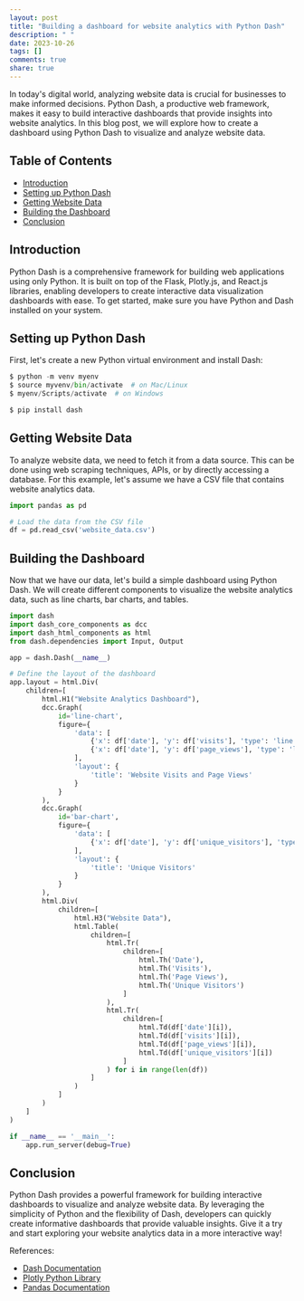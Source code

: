 ```yaml
---
layout: post
title: "Building a dashboard for website analytics with Python Dash"
description: " "
date: 2023-10-26
tags: []
comments: true
share: true
---
```


In today's digital world, analyzing website data is crucial for businesses to make informed decisions. Python Dash, a productive web framework, makes it easy to build interactive dashboards that provide insights into website analytics. In this blog post, we will explore how to create a dashboard using Python Dash to visualize and analyze website data.

## Table of Contents
- [Introduction](#introduction)
- [Setting up Python Dash](#setting-up-python-dash)
- [Getting Website Data](#getting-website-data)
- [Building the Dashboard](#building-the-dashboard)
- [Conclusion](#conclusion)

## Introduction
Python Dash is a comprehensive framework for building web applications using only Python. It is built on top of the Flask, Plotly.js, and React.js libraries, enabling developers to create interactive data visualization dashboards with ease. To get started, make sure you have Python and Dash installed on your system.

## Setting up Python Dash
First, let's create a new Python virtual environment and install Dash:

```python
$ python -m venv myenv
$ source myvenv/bin/activate  # on Mac/Linux
$ myenv/Scripts/activate  # on Windows

$ pip install dash
```

## Getting Website Data
To analyze website data, we need to fetch it from a data source. This can be done using web scraping techniques, APIs, or by directly accessing a database. For this example, let's assume we have a CSV file that contains website analytics data.

```python
import pandas as pd

# Load the data from the CSV file
df = pd.read_csv('website_data.csv')
```

## Building the Dashboard
Now that we have our data, let's build a simple dashboard using Python Dash. We will create different components to visualize the website analytics data, such as line charts, bar charts, and tables.

```python
import dash
import dash_core_components as dcc
import dash_html_components as html
from dash.dependencies import Input, Output

app = dash.Dash(__name__)

# Define the layout of the dashboard
app.layout = html.Div(
    children=[
        html.H1("Website Analytics Dashboard"),
        dcc.Graph(
            id='line-chart',
            figure={
                'data': [
                    {'x': df['date'], 'y': df['visits'], 'type': 'line', 'name': 'Visits'},
                    {'x': df['date'], 'y': df['page_views'], 'type': 'line', 'name': 'Page Views'},
                ],
                'layout': {
                    'title': 'Website Visits and Page Views'
                }
            }
        ),
        dcc.Graph(
            id='bar-chart',
            figure={
                'data': [
                    {'x': df['date'], 'y': df['unique_visitors'], 'type': 'bar', 'name': 'Unique Visitors'},
                ],
                'layout': {
                    'title': 'Unique Visitors'
                }
            }
        ),
        html.Div(
            children=[
                html.H3("Website Data"),
                html.Table(
                    children=[
                        html.Tr(
                            children=[
                                html.Th('Date'),
                                html.Th('Visits'),
                                html.Th('Page Views'),
                                html.Th('Unique Visitors')
                            ]
                        ),
                        html.Tr(
                            children=[
                                html.Td(df['date'][i]),
                                html.Td(df['visits'][i]),
                                html.Td(df['page_views'][i]),
                                html.Td(df['unique_visitors'][i])
                            ]
                        ) for i in range(len(df))
                    ]
                )
            ]
        )
    ]
)

if __name__ == '__main__':
    app.run_server(debug=True)
```

## Conclusion
Python Dash provides a powerful framework for building interactive dashboards to visualize and analyze website data. By leveraging the simplicity of Python and the flexibility of Dash, developers can quickly create informative dashboards that provide valuable insights. Give it a try and start exploring your website analytics data in a more interactive way!

References:
- [Dash Documentation](https://dash.plotly.com/)
- [Plotly Python Library](https://plotly.com/python/)
- [Pandas Documentation](https://pandas.pydata.org/)